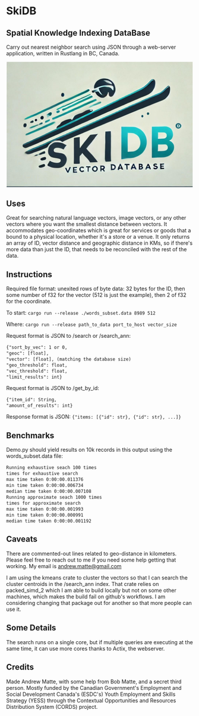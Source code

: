 # SkiDB
## Spatial Knowledge Indexing DataBase

Carry out nearest neighbor search using JSON through a web-server application, written in Rustlang in BC, Canada.

![skiDB](https://github.com/andrewmatte/skiDB/blob/main/Screenshot%20from%202024-11-11%2019-55-42.png)

## Uses

Great for searching natural language vectors, image vectors, or any other vectors where you want the smallest distance between vectors. It accommodates geo-coordinates which is great for services or goods that a bound to a physical location, whether it's a store or a venue. It only returns an array of ID, vector distance and geographic distance in KMs, so if there's more data than just the ID, that needs to be reconciled with the rest of the data.

## Instructions

Required file format: unexited rows of byte data: 32 bytes for the ID, then some number of f32 for the vector (512 is just the example), then 2 of f32 for the coordinate.

To start: ```cargo run --release ./words_subset.data 8989 512```

Where: ```cargo run --release path_to_data port_to_host vector_size```

Request format is JSON to /search or /search_ann:
```
{"sort_by_vec": 1 or 0,
"geoc": [float],
"vector": [float], (matching the database size)
"geo_threshold": float,
"vec_threshold": float,
"limit_results": int}
```

Request format is JSON to /get_by_id:
```
{"item_id": String,
"amount_of_results": int}
```

Response format is JSON:
``` {"items: [{"id": str}, {"id": str}, ...]} ```

## Benchmarks

Demo.py should yield results on 10k records in this output using the words_subset.data file:

```
Running exhaustive seach 100 times
times for exhaustive search
max time taken 0:00:00.011376
min time taken 0:00:00.006734
median time taken 0:00:00.007108
Running approximate seach 1000 times
times for approximate search
max time taken 0:00:00.001993
min time taken 0:00:00.000991
median time taken 0:00:00.001192
```

## Caveats

There are commented-out lines related to geo-distance in kilometers. Please feel free to reach out to me if you need some help getting that working. My email is andrew.matte@gmail.com

I am using the kmeans crate to cluster the vectors so that I can search the cluster centroids in the /search_ann index. That crate relies on packed_simd_2 which I am able to build locally but not on some other machines, which makes the build fail on github's workflows. I am considering changing that package out for another so that more people can use it.


## Some Details

The search runs on a single core, but if multiple queries are executing at the same time, it can use more cores thanks to Actix, the webserver.


## Credits

Made Andrew Matte, with some help from Bob Matte, and a secret third person. Mostly funded by the Canadian Government's Employment and Social Development Canada's (ESDC's) Youth Employment and Skills Strategy (YESS) through the Contextual Opportunities and Resources Distribution System (CORDS) project.

